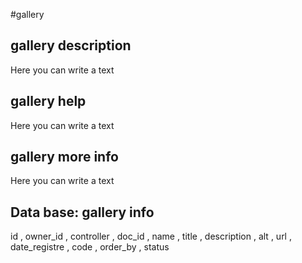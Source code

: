 #gallery
## gallery description
Here you can write a text

## gallery help
Here you can write a text

## gallery more info
Here you can write a text

## Data base: gallery info
id , 
  owner_id , 
  controller , 
  doc_id , 
  name , 
  title , 
  description , 
  alt , 
  url , 
  date_registre , 
  code , 
  order_by , 
  status 
  